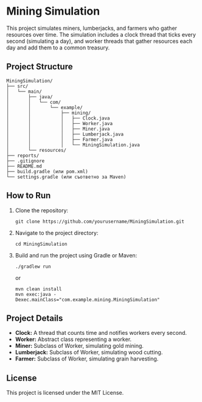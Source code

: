 # Mining Simulation

This project simulates miners, lumberjacks, and farmers who gather resources over time. The simulation includes a clock thread that ticks every second (simulating a day), and worker threads that gather resources each day and add them to a common treasury.

## Project Structure

```
MiningSimulation/
├── src/
│   └── main/
│       ├── java/
│       │   └── com/
│       │       └── example/
│       │           ├── mining/
│       │           │   ├── Clock.java
│       │           │   ├── Worker.java
│       │           │   ├── Miner.java
│       │           │   ├── Lumberjack.java
│       │           │   ├── Farmer.java
│       │           │   └── MiningSimulation.java
│       └── resources/
├── reports/
├── .gitignore
├── README.md
├── build.gradle (или pom.xml)
└── settings.gradle (или съответно за Maven)
```

## How to Run

1. Clone the repository:
   ```
   git clone https://github.com/yourusername/MiningSimulation.git
   ```
2. Navigate to the project directory:
   ```
   cd MiningSimulation
   ```
3. Build and run the project using Gradle or Maven:
   ```
   ./gradlew run
   ```
   or
   ```
   mvn clean install
   mvn exec:java -Dexec.mainClass="com.example.mining.MiningSimulation"
   ```

## Project Details

- **Clock:** A thread that counts time and notifies workers every second.
- **Worker:** Abstract class representing a worker.
- **Miner:** Subclass of Worker, simulating gold mining.
- **Lumberjack:** Subclass of Worker, simulating wood cutting.
- **Farmer:** Subclass of Worker, simulating grain harvesting.

## License

This project is licensed under the MIT License.
